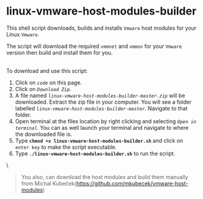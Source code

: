 # linux-vmware-host-modules-builder
This shell script downloads, builds and installs `Vmware` host modules for your Linux `Vmware`. 

The script will download the required `vmmnet` and `vmmon` for your `Vmware` version then build and install them for you. 

\
To download and use this script:
  1. Click on *`code`* on this page.
  2. Click on *`Download Zip`*.
  3. A file named *`linux-vmware-host-modules-builder-master.zip`* will be downloaded. Extract the zip file in your computer. You will see a folder labelled *`linux-vmware-host-modules-builder-master`*. Navigate to that folder.
  4. Open terminal at the files location by right clicking and selecting *`Open in terminal`*. You can as well launch your terminal and navigate to where the downloaded file is.
  5. Type **`chmod +x linux-vmware-host-modules-builder.sh`** and click on `enter key` to make the script executable.
  6. Type **`./linux-vmware-host-modules-builder.sh`** to run the script.


\
>You also, can download the host modules and build them manually from Michal Kubeček(https://github.com/mkubecek/vmware-host-modules)
